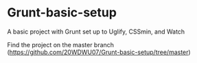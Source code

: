 # Grunt-basic-setup
A basic project with Grunt set up to Uglify, CSSmin, and Watch

Find the project on the master branch (https://github.com/20WDWU07/Grunt-basic-setup/tree/master)
